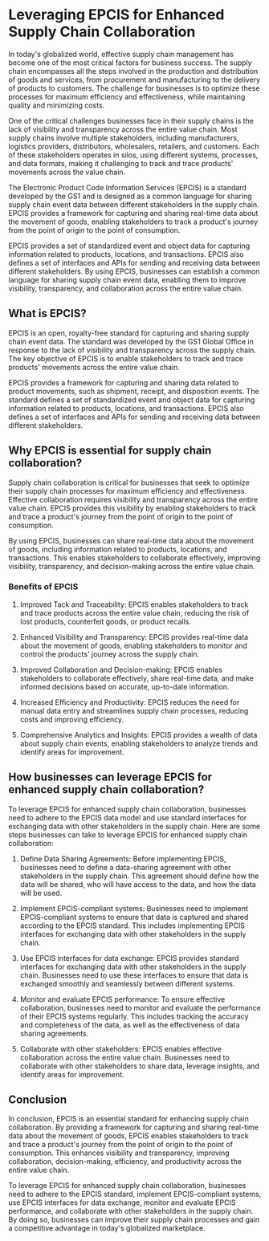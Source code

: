 # Leveraging EPCIS for Enhanced Supply Chain Collaboration

In today's globalized world, effective supply chain management has become one of the most critical factors for business success. The supply chain encompasses all the steps involved in the production and distribution of goods and services, from procurement and manufacturing to the delivery of products to customers. The challenge for businesses is to optimize these processes for maximum efficiency and effectiveness, while maintaining quality and minimizing costs.

One of the critical challenges businesses face in their supply chains is the lack of visibility and transparency across the entire value chain. Most supply chains involve multiple stakeholders, including manufacturers, logistics providers, distributors, wholesalers, retailers, and customers. Each of these stakeholders operates in silos, using different systems, processes, and data formats, making it challenging to track and trace products' movements across the value chain.

The Electronic Product Code Information Services (EPCIS) is a standard developed by the GS1 and is designed as a common language for sharing supply chain event data between different stakeholders in the supply chain. EPCIS provides a framework for capturing and sharing real-time data about the movement of goods, enabling stakeholders to track a product's journey from the point of origin to the point of consumption.

EPCIS provides a set of standardized event and object data for capturing information related to products, locations, and transactions. EPCIS also defines a set of interfaces and APIs for sending and receiving data between different stakeholders. By using EPCIS, businesses can establish a common language for sharing supply chain event data, enabling them to improve visibility, transparency, and collaboration across the entire value chain.

## What is EPCIS?

EPCIS is an open, royalty-free standard for capturing and sharing supply chain event data. The standard was developed by the GS1 Global Office in response to the lack of visibility and transparency across the supply chain. The key objective of EPCIS is to enable stakeholders to track and trace products' movements across the entire value chain.

EPCIS provides a framework for capturing and sharing data related to product movements, such as shipment, receipt, and disposition events. The standard defines a set of standardized event and object data for capturing information related to products, locations, and transactions. EPCIS also defines a set of interfaces and APIs for sending and receiving data between different stakeholders.

## Why EPCIS is essential for supply chain collaboration?

Supply chain collaboration is critical for businesses that seek to optimize their supply chain processes for maximum efficiency and effectiveness. Effective collaboration requires visibility and transparency across the entire value chain. EPCIS provides this visibility by enabling stakeholders to track and trace a product's journey from the point of origin to the point of consumption.

By using EPCIS, businesses can share real-time data about the movement of goods, including information related to products, locations, and transactions. This enables stakeholders to collaborate effectively, improving visibility, transparency, and decision-making across the entire value chain.

### Benefits of EPCIS

1. Improved Tack and Traceability: EPCIS enables stakeholders to track and trace products across the entire value chain, reducing the risk of lost products, counterfeit goods, or product recalls.

2. Enhanced Visibility and Transparency: EPCIS provides real-time data about the movement of goods, enabling stakeholders to monitor and control the products' journey across the supply chain.

3. Improved Collaboration and Decision-making: EPCIS enables stakeholders to collaborate effectively, share real-time data, and make informed decisions based on accurate, up-to-date information.

4. Increased Efficiency and Productivity: EPCIS reduces the need for manual data entry and streamlines supply chain processes, reducing costs and improving efficiency.

5. Comprehensive Analytics and Insights: EPCIS provides a wealth of data about supply chain events, enabling stakeholders to analyze trends and identify areas for improvement.

## How businesses can leverage EPCIS for enhanced supply chain collaboration?

To leverage EPCIS for enhanced supply chain collaboration, businesses need to adhere to the EPCIS data model and use standard interfaces for exchanging data with other stakeholders in the supply chain. Here are some steps businesses can take to leverage EPCIS for enhanced supply chain collaboration:

1. Define Data Sharing Agreements: Before implementing EPCIS, businesses need to define a data-sharing agreement with other stakeholders in the supply chain. This agreement should define how the data will be shared, who will have access to the data, and how the data will be used.

2. Implement EPCIS-compliant systems: Businesses need to implement EPCIS-compliant systems to ensure that data is captured and shared according to the EPCIS standard. This includes implementing EPCIS interfaces for exchanging data with other stakeholders in the supply chain.

3. Use EPCIS interfaces for data exchange: EPCIS provides standard interfaces for exchanging data with other stakeholders in the supply chain. Businesses need to use these interfaces to ensure that data is exchanged smoothly and seamlessly between different systems.

4. Monitor and evaluate EPCIS performance: To ensure effective collaboration, businesses need to monitor and evaluate the performance of their EPCIS systems regularly. This includes tracking the accuracy and completeness of the data, as well as the effectiveness of data sharing agreements.

5. Collaborate with other stakeholders: EPCIS enables effective collaboration across the entire value chain. Businesses need to collaborate with other stakeholders to share data, leverage insights, and identify areas for improvement.

## Conclusion

In conclusion, EPCIS is an essential standard for enhancing supply chain collaboration. By providing a framework for capturing and sharing real-time data about the movement of goods, EPCIS enables stakeholders to track and trace a product's journey from the point of origin to the point of consumption. This enhances visibility and transparency, improving collaboration, decision-making, efficiency, and productivity across the entire value chain.

To leverage EPCIS for enhanced supply chain collaboration, businesses need to adhere to the EPCIS standard, implement EPCIS-compliant systems, use EPCIS interfaces for data exchange, monitor and evaluate EPCIS performance, and collaborate with other stakeholders in the supply chain. By doing so, businesses can improve their supply chain processes and gain a competitive advantage in today's globalized marketplace.
